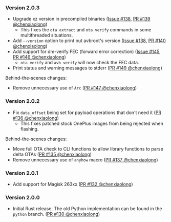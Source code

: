 <!--
    When adding new changelog entries, use [Issue #0] to link to issues and
    [PR #0 @user] to link to pull requests. Then run:

        cargo xtask update-changelog

    to update the actual links at the bottom of the file.
-->

### Version 2.0.3

* Upgrade xz version in precompiled binaries ([Issue #138], [PR #139 @chenxiaolong])
    * This fixes the `ota extract` and `ota verify` commands in some multithreaded situations.
* Add `--version` option to print out avbroot's version ([Issue #138], [PR #140 @chenxiaolong])
* Add support for dm-verify FEC (forward error correction) ([Issue #145], [PR #146 @chenxiaolong])
    * `ota verify` and `avb verify` will now check the FEC data.
* Print status and warning messages to stderr ([PR #149 @chenxiaolong])

Behind-the-scenes changes:

* Remove unnecessary use of `Arc` ([PR #147 @chenxiaolong])

### Version 2.0.2

* Fix `data_offset` being set for payload operations that don't need it ([PR #136 @chenxiaolong])
    * This fixes patched stock OnePlus images from being rejected when flashing.

Behind-the-scenes changes:

* Move full OTA check to CLI functions to allow library functions to parse delta OTAs ([PR #135 @chenxiaolong])
* Remove unnecessary use of `anyhow` macro ([PR #137 @chenxiaolong])

### Version 2.0.1

* Add support for Magisk 263xx ([PR #132 @chenxiaolong])

### Version 2.0.0

* Initial Rust release. The old Python implementation can be found in the `python` branch. ([PR #130 @chenxiaolong])

<!-- Do not manually edit the lines below. Use `cargo xtask update-changelog` to regenerate. -->
[Issue #138]: https://github.com/chenxiaolong/avbroot/issues/138
[Issue #145]: https://github.com/chenxiaolong/avbroot/issues/145
[PR #130 @chenxiaolong]: https://github.com/chenxiaolong/avbroot/pull/130
[PR #132 @chenxiaolong]: https://github.com/chenxiaolong/avbroot/pull/132
[PR #135 @chenxiaolong]: https://github.com/chenxiaolong/avbroot/pull/135
[PR #136 @chenxiaolong]: https://github.com/chenxiaolong/avbroot/pull/136
[PR #137 @chenxiaolong]: https://github.com/chenxiaolong/avbroot/pull/137
[PR #139 @chenxiaolong]: https://github.com/chenxiaolong/avbroot/pull/139
[PR #140 @chenxiaolong]: https://github.com/chenxiaolong/avbroot/pull/140
[PR #146 @chenxiaolong]: https://github.com/chenxiaolong/avbroot/pull/146
[PR #147 @chenxiaolong]: https://github.com/chenxiaolong/avbroot/pull/147
[PR #149 @chenxiaolong]: https://github.com/chenxiaolong/avbroot/pull/149

